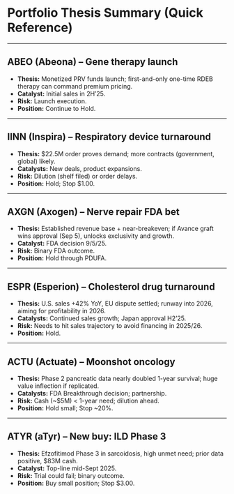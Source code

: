 # Portfolio Thesis Summary (Quick Reference)

---

## **ABEO (Abeona)** – Gene therapy launch
- **Thesis:** Monetized PRV funds launch; first-and-only one-time RDEB therapy can command premium pricing.  
- **Catalyst:** Initial sales in 2H’25.  
- **Risk:** Launch execution.  
- **Position:** Continue to Hold.

---

## **IINN (Inspira)** – Respiratory device turnaround
- **Thesis:** $22.5M order proves demand; more contracts (government, global) likely.  
- **Catalysts:** New deals, product expansions.  
- **Risk:** Dilution (shelf filed) or order delays.  
- **Position:** Hold; Stop $1.00.

---

## **AXGN (Axogen)** – Nerve repair FDA bet
- **Thesis:** Established revenue base + near-breakeven; if Avance graft wins approval (Sep 5), unlocks exclusivity and growth.  
- **Catalyst:** FDA decision 9/5/25.  
- **Risk:** Binary FDA outcome.  
- **Position:** Hold through PDUFA.

---

## **ESPR (Esperion)** – Cholesterol drug turnaround
- **Thesis:** U.S. sales +42% YoY, EU dispute settled; runway into 2026, aiming for profitability in 2026.  
- **Catalysts:** Continued sales growth; Japan approval H2’25.  
- **Risk:** Needs to hit sales trajectory to avoid financing in 2025/26.  
- **Position:** Hold.

---

## **ACTU (Actuate)** – Moonshot oncology
- **Thesis:** Phase 2 pancreatic data nearly doubled 1-year survival; huge value inflection if replicated.  
- **Catalysts:** FDA Breakthrough decision; partnership.  
- **Risk:** Cash (~$5M) < 1-year need; dilution ahead.  
- **Position:** Hold small; Stop ~20%.

---

## **ATYR (aTyr)** – New buy: ILD Phase 3
- **Thesis:** Efzofitimod Phase 3 in sarcoidosis, high unmet need; prior data positive, $83M cash.  
- **Catalyst:** Top-line mid-Sept 2025.  
- **Risk:** Trial could fail; binary outcome.  
- **Position:** Buy small position; Stop $3.00.
